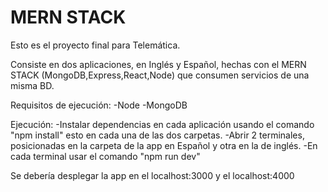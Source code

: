 # MERN STACK
Esto es el proyecto final para Telemática.

Consiste en dos aplicaciones, en Inglés y Español, hechas con el MERN STACK (MongoDB,Express,React,Node) que consumen servicios de una misma BD.

Requisitos de ejecución:
-Node
-MongoDB

Ejecución:
-Instalar dependencias en cada aplicación usando el comando "npm install" esto en cada una de las dos carpetas.
-Abrir 2 terminales,  posicionadas en la carpeta de la app en Español y otra  en la de inglés.
-En cada terminal usar el comando "npm run dev"

Se debería desplegar la app en el  localhost:3000 y el localhost:4000

